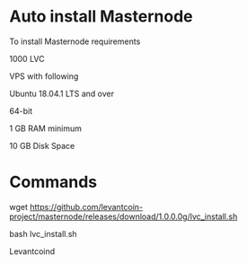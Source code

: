 # Auto install Masternode

To install Masternode requirements

1000 LVC

VPS with following

Ubuntu 18.04.1 LTS and over

64-bit

1 GB RAM minimum

10 GB Disk Space


# Commands

wget https://github.com/levantcoin-project/masternode/releases/download/1.0.0.0g/lvc_install.sh


bash lvc_install.sh


Levantcoind
